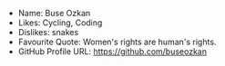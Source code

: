 - Name: Buse Ozkan
- Likes: Cycling, Coding
- Dislikes: snakes
- Favourite Quote: Women's rights are human's rights. 
- GitHub Profile URL: https://github.com/buseozkan
